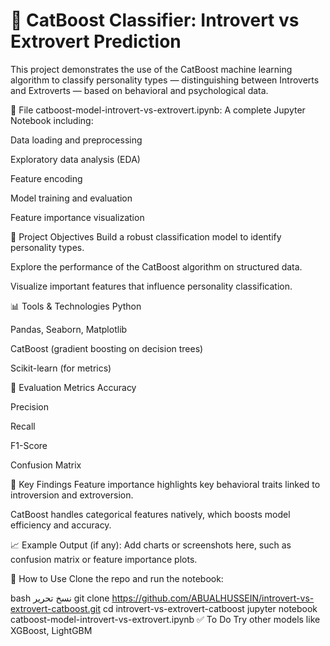 # 🧠 CatBoost Classifier: Introvert vs Extrovert Prediction
This project demonstrates the use of the CatBoost machine learning algorithm to classify personality types — distinguishing between Introverts and Extroverts — based on behavioral and psychological data.

📁 File
catboost-model-introvert-vs-extrovert.ipynb: A complete Jupyter Notebook including:

Data loading and preprocessing

Exploratory data analysis (EDA)

Feature encoding

Model training and evaluation

Feature importance visualization

🚀 Project Objectives
Build a robust classification model to identify personality types.

Explore the performance of the CatBoost algorithm on structured data.

Visualize important features that influence personality classification.

📊 Tools & Technologies
Python

Pandas, Seaborn, Matplotlib

CatBoost (gradient boosting on decision trees)

Scikit-learn (for metrics)

🧪 Evaluation Metrics
Accuracy

Precision

Recall

F1-Score

Confusion Matrix

📌 Key Findings
Feature importance highlights key behavioral traits linked to introversion and extroversion.

CatBoost handles categorical features natively, which boosts model efficiency and accuracy.

📈 Example Output (if any):
Add charts or screenshots here, such as confusion matrix or feature importance plots.

🔧 How to Use
Clone the repo and run the notebook:

bash
نسخ
تحرير
git clone https://github.com/ABUALHUSSEIN/introvert-vs-extrovert-catboost.git
cd introvert-vs-extrovert-catboost
jupyter notebook catboost-model-introvert-vs-extrovert.ipynb
✅ To Do
 Try other models like XGBoost, LightGBM













